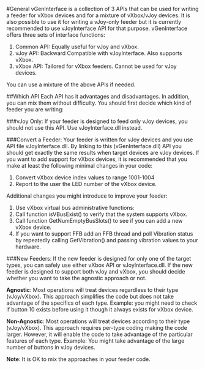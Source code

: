 #General
vGenInterface is a collection of 3 APIs that can be used for writing a feeder for vXbox devices and for a mixture of vXbox/vJoy devices. It is also possible to use it for writing a vJoy-only feeder but it is currently recommended to use vJoyInterface API for that purpose.
vGenInterface offers three sets of interface functions:

1. Common API: Equally useful for vJoy and vXbox.
1. vJoy API: Backward Compatible with vJoyInterface. Also supports vXbox.
1. vXbox API: Tailored for vXbox feeders. Cannot be used for vJoy devices.

You can use a mixture of the above APIs if needed.

##Which API
Each API has it advantages and disadvantages. In addition, you can mix them without difficulty. You should first decide which kind of feeder you are writing:

###vJoy Only:
If your feeder is designed to feed only vJoy devices, you should not use this API. Use vJoyInterface.dll instead.

###Convert a Feeder:
Your feeder is written for vJoy devices and you use API file vJoyInterface.dll.
By linking to this (vGenInterface.dll) API you should get exactly the same results when target devices are vJoy devices.
If you want to add support for vXbox devices, it is recommended that you make at least the following minimal changes in your code:

1. Convert vXbox device index values to range 1001-1004
2. Report to the user the LED number of the vXbox device.

Additional changes you might introduce to improve your feeder:

1. Use vXbox virtual bus administrative functions:
  1. Call function isVBusExist() to verify that the system supports vXbox.
  2. Call function GetNumEmptyBusSlots() to see if you can add a new vXbox device.
2. If you want to support FFB add an FFB thread and poll Vibration status by repeatedly calling GetVibration() and passing vibration values to your hardware.

###New Feeders:
If the new feeder is designed for only one of the target types, you can safely use either vXbox API  or vJoyInterface.dll.
If the new feeder is designed to support both vJoy and vXbox, you should decide whether you want to take the agnostic approach or not.

__Agnostic__: Most operations will treat devices regardless to their type (vJoy/vXbox). 
This approach simplifies the code but does not take advantage of the specifics of each type. 
Example: you might need to check if button 10 exists before using it though it always exists for vXbox device.

__Non-Agnostic__: Most operations will treat devices according to their type (vJoy/vXbox).
This approach requires per-type coding making the code larger. However, it will enable the code to take advantage of the particular features of each type.
Example: You might take advantage of the large number of buttons in vJoy devices.

__Note__:  It is OK to mix the approaches in your feeder code. 
